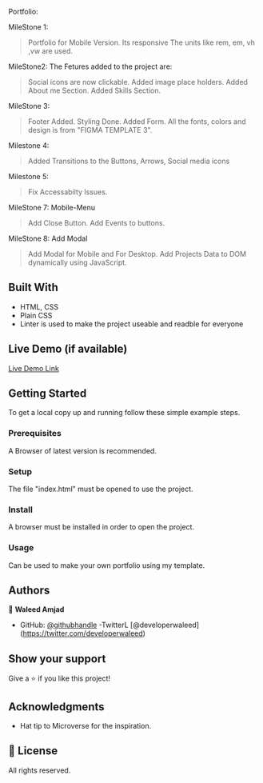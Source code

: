 Portfolio: 

MileStone 1:
>Portfolio for Mobile Version.
>Its responsive
>The units like rem, em, vh ,vw are used.


MileStone2: 
The Fetures added to the project are:
> Social icons are now clickable.
> Added image place holders.
> Added About me Section.
> Added Skills Section.

MileStone 3:
> Footer Added.
> Styling Done.
> Added Form.
> All the fonts, colors and design is from "FIGMA TEMPLATE 3".

Milestone 4:
>Added Transitions to the Buttons, Arrows, Social media icons

Milestone 5:
>Fix Accessabilty Issues.

MileStone 7: Mobile-Menu

>Add Close Button.
Add Events to buttons.

MileStone 8: Add Modal

>Add Modal for Mobile and For Desktop.
>Add Projects Data to DOM dynamically using JavaScript.

## Built With

- HTML, CSS
- Plain CSS
- Linter is used to make the project useable and readble for everyone

## Live Demo (if available)

[Live Demo Link](https://caasperr.github.io/Portfolio/)



## Getting Started

To get a local copy up and running follow these simple example steps.

### Prerequisites
A Browser of latest version is recommended.

### Setup
The file "index.html" must be opened to use the project.

### Install
A browser must be installed in order to open the project.

### Usage
Can be used to make your own portfolio using my template.

## Authors

👤 **Waleed Amjad**

- GitHub: [@githubhandle](https://github.com/caasperr)
-TwitterL [@developerwaleed] (https://twitter.com/developerwaleed)

## Show your support

Give a ⭐️ if you like this project!

## Acknowledgments

- Hat tip to Microverse for the inspiration.


## 📝 License

All rights reserved.

